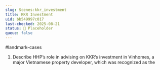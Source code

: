 ```yaml
---
slug: Scenes:kkr_investment
title: KKR Investment
uid: bb549997c017
last-checked: 2025-08-21
status: 🔳 Placeholder
queue: false
---
```

#landmark-cases 
1. Describe HHP’s role in advising on KKR’s investment in Vinhomes, a major Vietnamese property developer, which was recognized as the
